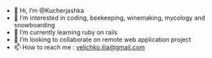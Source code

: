 - 👋 Hi, I’m @Kucherjashka
- 👀 I’m interested in coding, beekeeping, winemaking, mycology and snowboarding
- 🌱 I’m currently learning ruby on rails
- 💞️ I’m looking to collaborate on remote web application project
- 📫 How to reach me : velichko.ilia@gmail.com

<!---
Kucherjashka/Kucherjashka is a ✨ special ✨ repository because its `README.md` (this file) appears on your GitHub profile.
You can click the Preview link to take a look at your changes.
--->
